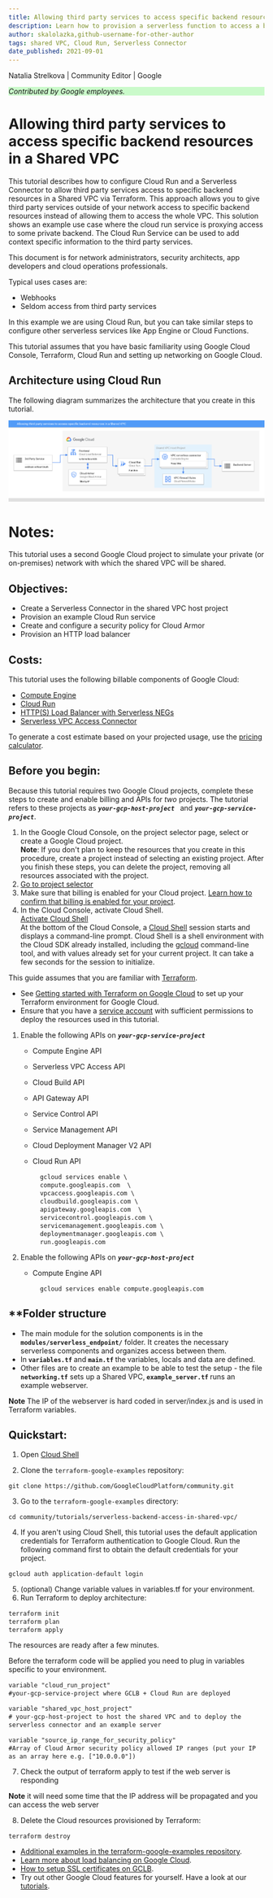 ```yaml
---
title: Allowing third party services to access specific backend resources in a Shared VPC
description: Learn how to provision a serverless function to access a backend ressource in a Shared VPC using Terraform scripts.
author: skalolazka,github-username-for-other-author
tags: shared VPC, Cloud Run, Serverless Connector
date_published: 2021-09-01
---
```


Natalia Strelkova | Community Editor | Google
<p style="background-color:#CAFACA;"><i>Contributed by Google employees.</i></p>

# Allowing third party services to access specific backend resources in a Shared VPC

This tutorial describes how to configure Cloud Run and a Serverless Connector to allow third party services access to specific backend resources in a Shared VPC via Terraform. This approach allows you to give third party services outside of your network access to specific backend resources instead of allowing them to access the whole VPC. This solution shows an example use case where the cloud run service is proxying access to some private backend. The Cloud Run Service can be used to add context specific information to the third party services. 

This document is for network administrators, security architects, app developers and cloud operations professionals.

Typical uses cases are: 

* Webhooks 
* Seldom access from third party services 

In this example we are using Cloud Run, but you can take similar steps to configure other serverless services like App Engine or Cloud Functions.

This tutorial assumes that you have basic familiarity using Google Cloud Console, Terraform, Cloud Run and setting up networking on Google Cloud. 


## Architecture using Cloud Run 

The following diagram summarizes the architecture that you create in this tutorial.

![Architecture](./image1.png)


# Notes:

This tutorial uses a second Google Cloud project to simulate your private (or on-premises) network with which the shared VPC will be shared. 


## Objectives:

* Create a Serverless Connector in the shared VPC host project
* Provision an example Cloud Run service
* Create and configure a security policy for Cloud Armor
* Provision an HTTP load balancer

## Costs:

This tutorial uses the following billable components of Google Cloud:

* [Compute Engine](https://cloud.google.com/compute/pricing)
* [Cloud Run](https://cloud.google.com/run/pricing)
* [HTTP(S) Load Balancer with Serverless NEGs](https://cloud.google.com/vpc/network-pricing)
* [Serverless VPC Access Connector](https://cloud.google.com/vpc/pricing)

To generate a cost estimate based on your projected usage, use the [pricing calculator](https://cloud.google.com/products/calculator).

## Before you begin:

Because this tutorial requires two Google Cloud projects, complete these steps to create and enable billing and APIs for _two_ projects. The tutorial refers to these projects as <strong><code><em>your-gcp-host-project </em></code></strong> and <strong><code><em>your-gcp-service-project</em></code></strong>.

1. In the Google Cloud Console, on the project selector page, select or create a Google Cloud project. \
**Note**: If you don't plan to keep the resources that you create in this procedure, create a project instead of selecting an existing project. After you finish these steps, you can delete the project, removing all resources associated with the project.
2. [Go to project selector](https://console.cloud.google.com/projectselector2/home/dashboard)
3. Make sure that billing is enabled for your Cloud project. [Learn how to confirm that billing is enabled for your project](https://cloud.google.com/billing/docs/how-to/modify-project).
4. In the Cloud Console, activate Cloud Shell. \
[Activate Cloud Shell \
](https://console.cloud.google.com/?cloudshell=true)At the bottom of the Cloud Console, a [Cloud Shell](https://cloud.google.com/shell/docs/features) session starts and displays a command-line prompt. Cloud Shell is a shell environment with the Cloud SDK already installed, including the [gcloud](https://cloud.google.com/sdk/gcloud) command-line tool, and with values already set for your current project. It can take a few seconds for the session to initialize.

This guide assumes that you are familiar with [Terraform](https://cloud.google.com/docs/terraform). 

* See [Getting started with Terraform on Google Cloud](https://cloud.google.com/community/tutorials/getting-started-on-gcp-with-terraform) to set up your Terraform environment for Google Cloud.
* Ensure that you have a [service account](https://cloud.google.com/iam/docs/creating-managing-service-accounts) with sufficient permissions to deploy the resources used in this tutorial.

1. Enable the following APIs on <strong><code><em>your-gcp-service-project</em></code></strong>

    * Compute Engine API
    * Serverless VPC Access API
    * Cloud Build API
    * API Gateway API
    * Service Control API
    * Service Management API
    * Cloud Deployment Manager V2 API
    * Cloud Run API

            gcloud services enable \
            compute.googleapis.com  \
            vpcaccess.googleapis.com \
            cloudbuild.googleapis.com \
            apigateway.googleapis.com  \
            servicecontrol.googleapis.com \
            servicemanagement.googleapis.com \
            deploymentmanager.googleapis.com \
            run.googleapis.com

2. Enable the following APIs on <strong><code><em>your-gcp-host-project</em></code></strong>

    * Compute Engine API

            gcloud services enable compute.googleapis.com 

## **Folder structure

* The main module for the solution components is in the <strong> <code>modules/serverless_endpoint/</code></strong> folder. It creates the necessary serverless components and organizes access between them.
* In<strong> <code>variables.tf</code> </strong>and<strong> <code>main.tf</code> </strong>the<strong> </strong>variables, locals and data are defined.
* Other files are to create an example to be able to test the setup - the file <strong><code>networking.tf</code></strong> sets up a Shared VPC,<strong> <code>example_server.tf</code> </strong>runs an example webserver.


**Note** The IP of the webserver is hard coded in server/index.js and is used in Terraform variables.

## Quickstart:

1. Open [Cloud Shell](https://console.cloud.google.com/cloudshell)

2. Clone the `terraform-google-examples` repository:

```
git clone https://github.com/GoogleCloudPlatform/community.git

```
3. Go to the `terraform-google-examples` directory:

```
cd community/tutorials/serverless-backend-access-in-shared-vpc/
```
 4. If you aren't using Cloud Shell, this tutorial uses the default application credentials for Terraform authentication to Google Cloud. Run the following command first to obtain the default credentials for your project.

```
gcloud auth application-default login
```
5. (optional) Change variable values in variables.tf for your environment.
6. Run Terraform to deploy architecture:
```
terraform init
terraform plan
terraform apply
```
The resources are ready after a few minutes.

Before the terraform code will be applied you need to plug in variables specific to your environment. 

```
variable "cloud_run_project"
#your-gcp-service-project where GCLB + Cloud Run are deployed
```

```
variable "shared_vpc_host_project"
# your-gcp-host-project to host the shared VPC and to deploy the serverless connector and an example server
```

```
variable "source_ip_range_for_security_policy"
#Array of Cloud Armor security policy allowed IP ranges (put your IP as an array here e.g. ["10.0.0.0"])
```
7. Check the output of terraform apply to test if the web server is responding 

**Note** it will need some time that the IP address will be propagated and you can access the web server

8. Delete the Cloud resources provisioned by Terraform:

```
terraform destroy
```

* [Additional examples in the terraform-google-examples repository](https://github.com/GoogleCloudPlatform/terraform-google-examples).
* [Learn more about load balancing on Google Cloud](https://cloud.google.com/compute/docs/load-balancing).
* [How to setup SSL certificates on GCLB](https://cloud.google.com/load-balancing/docs/ssl-certificates).
* Try out other Google Cloud features for yourself. Have a look at our [tutorials](https://cloud.google.com/docs/tutorials).

